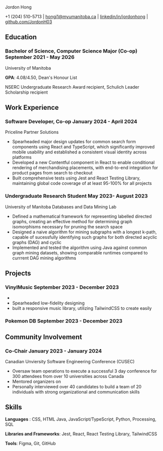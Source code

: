 <link rel="stylesheet" type="text/css" href="resume.css">
<link rel="stylesheet" href="https://fonts.googleapis.com/css?family=Nunito">

<span class="name"> Jordon Hong </span>

<span class="info">

+1 (204) 510-5713 | [hongj1@myumanitoba.ca](mailto:hongj1@myumanitoba.ca) | [linkedin/in/jordonhong](https://linkedin.com/in/jordonhong) | [github.com/JordonH03](https://github.com/JordonH03)

</span>

## Education

### Bachelor of Science, Computer Science Major (Co-op) <time> September 2021 - May 2026 </time>
<subheading> University of Manitoba </subheading>

**GPA**: 4.08/4.50, Dean's Honour List

NSERC Undergraduate Research Award recipient, Schulich Leader Scholarship recipient

## Work Experience

### Software Developer, Co-op <time> January 2024 - April 2024 </time>
<subheading> Priceline Partner Solutions </subheading>

- Spearheaded major design updates for common search form components using React and TypeScript, which significantly improved mobile usability and established a consistent visual identity across platforms
- Developed a new Contentful component in React to enable conditional rendering of merchandising placements, with end-to-end integration for product pages from search to checkout
- Built comprehensive tests using Jest and React Testing Library, maintaining global code coverage of at least 95-100% for all projects

### Undergraduate Research Student <time> May 2023- August 2023 </time>
<subheading> University of Manitoba Databases and Data Mining Lab </subheading>

- Defined a mathematical framework for representing labelled directed graphs, creating an effective method for determining graph isomorphisms necessary for pruning the search space
- Designed a naive algorithm for mining subgraphs with a longest k-path, capable of sucessfully identifying such graphs for both directed acyclic graphs (DAG) and cyclic
- Implemented and tested the algorithm using Java against common graph mining datasets, showing comparable runtimes compared to currrent DAG mining algorithms

## Projects

<!-- ### ROS Bridge Rover <time> April 2024 - Present </time> -->

### VinylMusic <time> September 2023 - December 2023 </time>
- 
- Spearheaded low-fidelity designing 
- built a responsive music library, utilizing TailwindCSS to create easily 

### Pokemon DB <time> September 2023 - December 2023 </time>


## Community Involvement

### Co-Chair <time> January 2023 - January 2024 </time>
<subheading> Canadian Unviersity Software Engineering Conference (CUSEC) </subheading>

- Oversaw team operations to execute a successful 3 day conference for 300 attendees from over 10 universities across Canada
- Mentored organizers on 
- Personally interviewed over 40 candidates to build a team of 20 individuals with strong organizational and communication skills

## Skills
**Languages** : CSS, HTML Java, JavaScript/TypeScript, Python, Processing, SQL

**Libraries and Frameworks**: Jest, React, React Testing Library, TailwindCSS

**Tools**: Figma, Git, GitHub